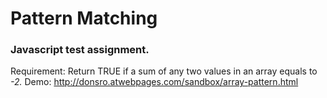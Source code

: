# Pattern Matching
### Javascript test assignment.
Requirement: Return TRUE if a sum of any two values in an array equals to *-2.*
Demo: http://donsro.atwebpages.com/sandbox/array-pattern.html

